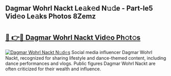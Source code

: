 ## Dagmar Wohrl Nackt Le𝚊k𝚎d N𝚞𝚍e - Part-le5 Vid𝚎o Le𝚊ks Photos 8Zemz

# <h2><a href="http://fbaw6w7.evod.top/?m=Dagmar+Wohrl+Nackt">🔗 👉🔴 Dagmar Wohrl Nackt Vid𝚎o Ph𝚘t𝚘s</a></h2>

[![Dagmar Wohrl Nackt N𝚞d𝚎s](https://i.imgur.com/8V9OHl7.gif)](http://fbaw6w7.evod.top/?m=Dagmar+Wohrl+Nackt)
Social media influencer Dagmar Wohrl Nackt, recognized for sharing lifestyle and dance-themed content, including dance performances and vlogs. Public figures Dagmar Wohrl Nackt are often criticized for their wealth and influence. 
